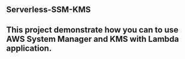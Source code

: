 ## Serverless-SSM-KMS
This project demonstrate how you can to use AWS System Manager and KMS with Lambda application.
--

